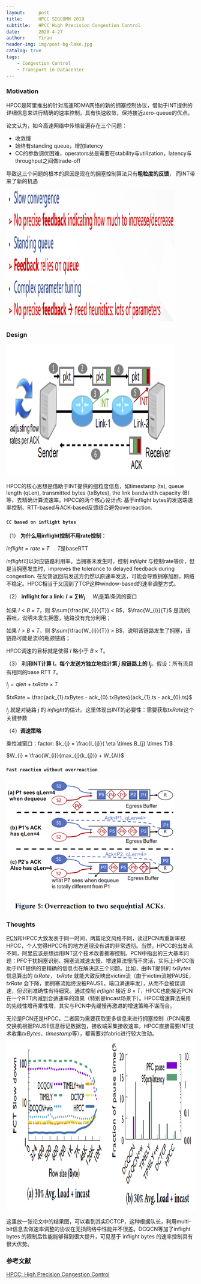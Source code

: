 ```yaml
---
layout:     post
title:      HPCC SIGCOMM 2019
subtitle:   HPCC High Precision Congestion Control
date:       2020-4-27
author:     Yiran
header-img: img/post-bg-lake.jpg
catalog: true
tags:
    - Congestion Control
    - Transport in Datacenter
---
```







### Motivation

HPCC是阿里推出的针对高速RDMA网络的新的拥塞控制协议，借助于INT提供的详细信息来进行精确的速率控制，具有快速收敛，保持接近zero-queue的优点。

论文认为，如今高速网络中传输普遍存在三个问题：

- 收敛慢
- 始终有standing queue，增加latency
- CC的参数调优困难，operators总是需要在stability与utilization，latency与throughput之间做trade-off


导致这三个问题的根本的原因是现在的拥塞控制算法只有**粗粒度的反馈**， 而INT带来了新的机遇

<img width="450" height="350" src="/img/post-hpcc-2.png"/>






### Design

<img width="450" height="350" src="/img/post-hpcc-1.png"/>

HPCC的核心思想是借助于INT提供的细粒度信息，如timestamp (ts), queue length (qLen), transmitted bytes (txBytes), the link bandwidth capacity (B) 等，去精确计算流速率。HPCC的两个核心设计点: 基于inflight bytes的发送端速率控制、RTT-based与ACK-based反馈结合避免overreaction.

#### ```CC based on inflight bytes```


（1） **为什么用inflight控制不用rate控制**：

  $inflight = rate \times T$       $\quad T$是baseRTT

  $inflight$可以对应链路利用率。当拥塞未发生时，控制 $inflight$ 与控制rate等价，但是当拥塞发生时，improves the tolerance to delayed feedback during
congestion. 在反馈返回前发送方仍然以原速率发送，可能会导致拥塞加剧，网络不稳定。HPCC相当于又回到了TCP这种window-based的速率调整方式。

（2） **inflight for a link: $I = \sum{W_{i}}$**       $\quad W_{i}$是第$i$条流的窗口

  如果 $I < B \times T$，则 $\sum{\frac{W_{i}}{T}} < B$，$\frac{W_{i}}{T}$ 是流$i$的吞吐，说明未发生拥塞，链路没有充分利用；

  如果 $I > B \times T$，则 $\sum{\frac{W_{i}}{T}} > B$，说明该链路发生了拥塞，该链路可能是流$i$的瓶颈链路；

  HPCC调速的目标就是使得 $I$ 略小于 $B \times T$。

（3） **利用INT计算 $I$。每个发送方独立地估计第 $j$ 段链路上的 $I_{j}$**。假设：所有流具有相同的base RTT $T$。

  $I_{j} = qlen + txRate \times T$

  $txRate = \frac{ack_{1}.txBytes - ack_{0}.txBytes}{ack_{1}.ts - ack_{0}.ts}$

  $I_{j}$ 就是对链路 $j$ 的 $inflight$的估计。这里体现出INT的必要性：需要获取$txRate$这个关键参数

（4）**调速策略**

  乘性减窗口：factor: $k_{j} = \frac{I_{j}}{ \eta \times B_{j} \times T}$

  $W_{i} = \frac{W_{i}}{max_{j}(k_{j})} + W_{AI}$






#### ```Fast reaction without overreaction```

<img width="450" height="350" src="/img/post-hpcc-3.png"/>


  

### Thoughts
[PCN](https://yi-ran.github.io/2020/03/26/PCN-NSDI-2020/)和HPCC大致发表于同一时间，两篇论文风格不同，读过PCN再重新审视HPCC，个人觉得HPCC有的地方道理没有讲的非常透彻。当然，HPCC的出发点不同，阿里应该是想运用INT这个技术改善拥塞控制。PCN中指出的三大基本问题：PFC干扰拥塞识别、拥塞流减速太慢、增速算法慢而不灵活，实际上HPCC借助于INT提供的更精确的信息也在解决这三个问题。比如，由INT提供的 $txBytes$ 信息算出的 $txRate$， $txRate$ 就能大致反映出victim流（由于victim流被PAUSE， $txRate$ 会下降，而拥塞流始终没被PAUSE，端口满速率发），从而不会被误调速，但识别准确性有待细究。通过控制 $inflight$ 接近 $B\times T$，HPCC也能接近PCN在一个RTT内减到合适速率的效果（特别是Incast场景下）。HPCC增速算法采用的先线性增再乘性增，其实与PCN中先缓慢再激进的增速策略不谋而合。

无论是PCN还是HPCC，二者因为需要获取更多信息来进行拥塞控制（PCN需要交换机根据PAUSE信息标记数据包，接收端采集接收速率，HPCC直接需要INT技术收集$txBytes$、$timestamp$等），都需要对fabric进行较大改动。


<img width="550" height="450" src="/img/post-hpcc-4.png"/>


这里放一张论文中的结果图，可以看到其实DCTCP，这种根据队长，利用multi-bit信息去做速率调整的协议在无损网络中性能并不很差。DCQCN等加了inflight bytes 的限制后性能能够得到很大提升，可见基于 inflight bytes 的速率控制具有很大优势。



### 参考文献

[HPCC: High Precision Congestion Control](https://liyuliang001.github.io/publications/hpcc.pdf)





